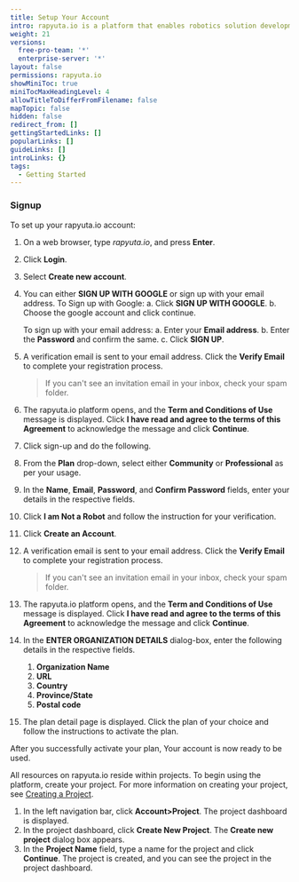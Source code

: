 ```yaml
---
title: Setup Your Account
intro: rapyuta.io is a platform that enables robotics solution development by providing the necessary software infrastructure and facilitating the interaction between multiple stakeholders who contribute to the solution development.
weight: 21
versions:
  free-pro-team: '*'
  enterprise-server: '*'
layout: false
permissions: rapyuta.io
showMiniToc: true
miniTocMaxHeadingLevel: 4
allowTitleToDifferFromFilename: false
mapTopic: false
hidden: false
redirect_from: []
gettingStartedLinks: []
popularLinks: []
guideLinks: []
introLinks: {}
tags:
  - Getting Started
---
```



### Signup

To set up your rapyuta.io account:

1. On a web browser, type *rapyuta.io*, and press **Enter**.
2. Click **Login**.
3. Select **Create new account**.
4. You can either **SIGN UP WITH GOOGLE** or sign up with your email address.
   To Sign up with Google:
   a. Click **SIGN UP WITH GOOGLE**.
   b. Choose the google account and click continue.

   To sign up with your email address:
   a. Enter your **Email address**.
   b. Enter the **Password** and confirm the same.
   c. Click **SIGN UP**.
5. A verification email is sent to your email address. Click the **Verify Email**  to complete your registration process.
   > If you can't see an invitation email in your inbox, check your spam folder. 
6. The rapyuta.io platform opens, and the **Term and Conditions of Use** message is displayed. Click **I have read and agree to the terms of this Agreement** to acknowledge the message and click **Continue**.


2. Click sign-up and do the following.
  1. From the **Plan** drop-down, select either **Community** or **Professional** as per your usage. 
  2. In the **Name**, **Email**, **Password**, and **Confirm Password** fields, enter your details in the respective fields.
3. Click **I am Not a Robot** and follow the instruction for your verification.
4. Click **Create an Account**.

5. A verification email is sent to your email address. Click the **Verify Email**  to complete your registration process.
   > If you can't see an invitation email in your inbox, check your spam folder. 
6. The rapyuta.io platform opens, and the **Term and Conditions of Use** message is displayed. Click **I have read and agree to the terms of this Agreement** to acknowledge the message and click **Continue**.
7. In the **ENTER ORGANIZATION DETAILS** dialog-box, enter the following details in the respective fields. 
   1. **Organization Name** 
   2. **URL** 
   3. **Country** 
   4. **Province/State** 
   5. **Postal code** 
8. The plan detail page is displayed. Click the plan of your choice and follow the instructions to activate the plan. 

After you successfully activate your plan, Your account is now ready to be used.

All resources on rapyuta.io reside within projects. 
To begin using the platform, create your project. For more information on creating your project, see [Creating a Project](/how-to-guides/account-management/managing-projects/#creating-a-project).


1. In the left navigation bar, click **Account>Project**. The project dashboard is displayed.
2. In the project dashboard, click **Create New Project**. The **Create new project** dialog box appears.
3. In the **Project Name** field, type a name for the project and click **Continue**.
  The project is created, and you can see the project in the project dashboard.

